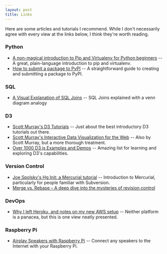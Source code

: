 ```yaml
---
layout: post
title: Links
---
```


Here are some articles and tutorials I recommend. While I don't necessarily agree with every view at the links below, I think they're worth reading.

### Python

- [A non-magical introduction to Pip and Virtualenv for Python beginners](http://www.dabapps.com/blog/introduction-to-pip-and-virtualenv-python/) -- A great, plain-language introduction to pip and virtualenv.
- [How to submit a package to PyPI](http://peterdowns.com/posts/first-time-with-pypi.html) -- A straightforward guide to creating and submitting a package to PyPI.

### SQL

- [A Visual Explanation of SQL Joins](http://blog.codinghorror.com/a-visual-explanation-of-sql-joins/) -- SQL Joins explained with a venn diagram analogy

### D3

- [Scott Murray's D3 Tutorials](http://alignedleft.com/tutorials/d3/) -- Just about the best introductory D3 tutorials out there.
- [Scott Murray's Interactive Data Visualization for the Web](http://chimera.labs.oreilly.com/books/1230000000345/index.html) -- Also by Scott Murray, but a more thorough treatment.
- [Over 1000 D3.js Examples and Demos](http://techslides.com/over-1000-d3-js-examples-and-demos/) -- Amazing list for learning and exploring D3's capabilities.

### Version Control

- [Joe Spolsky's Hg Init: a Mercurial tutorial](http://hginit.com/) -- Introduction to Mercurial, particularly for people familiar with Subversion.
- [Merge vs. Rebase – A deep dive into the mysteries of revision control](http://blog.experimentalworks.net/2009/03/merge-vs-rebase-a-deep-dive-into-the-mysteries-of-revision-control/)

### DevOps

- [Why I left Heroku, and notes on my new AWS setup](http://www.holovaty.com/writing/aws-notes/) -- Neither platform is a panacea, but this is one view neatly presented.

### Raspberry Pi

- [Airplay Speakers with Raspberry Pi](http://www.instructables.com/id/raspbAIRy-the-RaspberryPi-based-Airplay-speaker/?ALLSTEPS) -- Connect any speakers to the Internet with your Raspberry Pi.